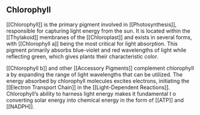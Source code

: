 ## Chlorophyll  
[[Chlorophyll]] is the primary pigment involved in [[Photosynthesis]], responsible for capturing light energy from the sun. It is located within the [[Thylakoid]] membranes of the [[Chloroplast]] and exists in several forms, with [[Chlorophyll a]] being the most critical for light absorption. This pigment primarily absorbs blue-violet and red wavelengths of light while reflecting green, which gives plants their characteristic color.  

[[Chlorophyll b]] and other [[Accessory Pigments]] complement chlorophyll a by expanding the range of light wavelengths that can be utilized. The energy absorbed by chlorophyll molecules excites electrons, initiating the [[Electron Transport Chain]] in the [[Light-Dependent Reactions]]. Chlorophyll’s ability to harness light energy makes it fundamental t o converting solar energy into chemical energy in the form of [[ATP]] and [[NADPH]].  
  